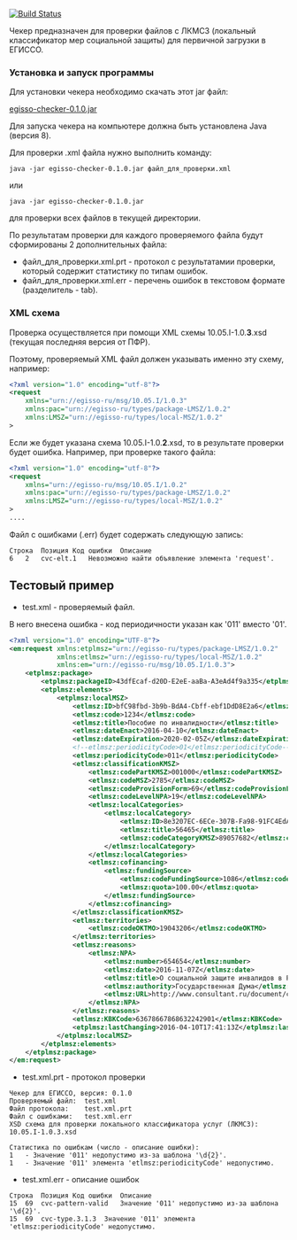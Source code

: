 [![Build Status](https://travis-ci.org/DevelopmentOnTheEdge/egisso-checker.svg?branch=master)](https://travis-ci.org/DevelopmentOnTheEdge/egisso-checker)

Чекер предназначен для проверки файлов с ЛКМСЗ (локальный классификатор мер социальной защиты) для первичной загрузки в ЕГИССО.

### Установка и запуск программы
Для установки чекера необходимо скачать этот jar файл:

[egisso-checker-0.1.0.jar](https://github.com/DevelopmentOnTheEdge/egisso-checker/releases/download/0.1.0/egisso-checker-0.1.0.jar)

Для запуска чекера на компьютере должна быть установлена Java (версия 8).

Для проверки .xml файла нужно выполнить команду:

`java -jar egisso-checker-0.1.0.jar файл_для_проверки.xml`

или

`java -jar egisso-checker-0.1.0.jar` 

для проверки всех файлов в текущей директории.

По результатам проверки для каждого проверяемого файла будут сформированы 2 дополнительных файла:
* файл\_для\_проверки.xml.prt - протокол с результатамии проверки, который содержит статистику по типам ошибок.
* файл\_для\_проверки.xml.err - перечень ошибок в текстовом формате (разделитель - tab).

### XML схема
Проверка осуществляется при помощи XML схемы 10.05.I-1.0.**3**.xsd (текущая последняя версия от ПФР).

Поэтому, проверяемый XML файл должен указывать именно эту схему, например:

````xml
<?xml version="1.0" encoding="utf-8"?>
<request
    xmlns="urn://egisso-ru/msg/10.05.I/1.0.3"
    xmlns:pac="urn://egisso-ru/types/package-LMSZ/1.0.2"
    xmlns:LMSZ="urn://egisso-ru/types/local-MSZ/1.0.2"
>
````

Если же будет указана схема 10.05.I-1.0.**2**.xsd, то в результате проверки будет ошибка.
Например, при проверке такого файла: 

````xml
<?xml version="1.0" encoding="utf-8"?>
<request
    xmlns="urn://egisso-ru/msg/10.05.I/1.0.2"
    xmlns:pac="urn://egisso-ru/types/package-LMSZ/1.0.2"
    xmlns:LMSZ="urn://egisso-ru/types/local-MSZ/1.0.2"
>
....
````

Файл с ошибками (.err) будет содержать следующую запись:
````
Строка  Позиция Код ошибки  Описание
6   2   cvc-elt.1   Невозможно найти объявление элемента 'request'.
````

## Тестовый пример

* test.xml - проверяемый файл. 

В него внесена ошибка - код периодичности указан как '011' вместо '01'.

````xml
<?xml version="1.0" encoding="UTF-8"?>
<em:request xmlns:etplmsz="urn://egisso-ru/types/package-LMSZ/1.0.2"
            xmlns:etlmsz="urn://egisso-ru/types/local-MSZ/1.0.2"
            xmlns:em="urn://egisso-ru/msg/10.05.I/1.0.3">
    <etplmsz:package>
        <etplmsz:packageID>43dfEcaf-d20D-E2eE-aaBa-A3eAd4f9a335</etplmsz:packageID>
        <etplmsz:elements>
            <etplmsz:localMSZ>
                <etlmsz:ID>bfC98fbd-3b9b-BdA4-Cbff-ebf1DdD8E2a6</etlmsz:ID>
                <etlmsz:code>1234</etlmsz:code>
                <etlmsz:title>Пособие по инвалидности</etlmsz:title>
                <etlmsz:dateEnact>2016-04-10</etlmsz:dateEnact>
                <etlmsz:dateExpiration>2020-02-05Z</etlmsz:dateExpiration>
                <!--etlmsz:periodicityCode>01</etlmsz:periodicityCode-->
                <etlmsz:periodicityCode>011</etlmsz:periodicityCode>
                <etlmsz:classificationKMSZ>
                    <etlmsz:codePartKMSZ>001000</etlmsz:codePartKMSZ>
                    <etlmsz:codeMSZ>2785</etlmsz:codeMSZ>
                    <etlmsz:codeProvisionForm>69</etlmsz:codeProvisionForm>
                    <etlmsz:codeLevelNPA>19</etlmsz:codeLevelNPA>
                    <etlmsz:localCategories>
                        <etlmsz:localCategory>
                            <etlmsz:ID>8e3207EC-6ECe-307B-Fa98-91FC4EdAbF53</etlmsz:ID>
                            <etlmsz:title>56465</etlmsz:title>
                            <etlmsz:codeCategoryKMSZ>89057682</etlmsz:codeCategoryKMSZ>
                        </etlmsz:localCategory>
                    </etlmsz:localCategories>
                    <etlmsz:cofinancing>
                        <etlmsz:fundingSource>
                            <etlmsz:codeFundingSource>1086</etlmsz:codeFundingSource>
                            <etlmsz:quota>100.00</etlmsz:quota>
                        </etlmsz:fundingSource>
                    </etlmsz:cofinancing>
                </etlmsz:classificationKMSZ>
                <etlmsz:territories>
                    <etlmsz:codeOKTMO>19043206</etlmsz:codeOKTMO>
                </etlmsz:territories>
                <etlmsz:reasons>
                    <etlmsz:NPA>
                        <etlmsz:number>654654</etlmsz:number>
                        <etlmsz:date>2016-11-07Z</etlmsz:date>
                        <etlmsz:title>О социальной защите инвалидов в Российской Федерации</etlmsz:title>
                        <etlmsz:authority>Государственная Дума</etlmsz:authority>
                        <etlmsz:URL>http://www.consultant.ru/document/cons_doc_LAW_8559/</etlmsz:URL>
                    </etlmsz:NPA>
                </etlmsz:reasons>
                <etlmsz:KBKCode>63678667868632242901</etlmsz:KBKCode>
                <etplmsz:lastChanging>2016-04-10T17:41:13Z</etplmsz:lastChanging>
            </etplmsz:localMSZ>
        </etplmsz:elements>
    </etplmsz:package>
</em:request>
````

* test.xml.prt - протокол проверки
````
Чекер для ЕГИССО, версия: 0.1.0
Проверяемый файл:  test.xml
Файл протокола:    test.xml.prt
Файл с ошибками:   test.xml.err
XSD схема для проверки локального классификатора услуг (ЛКМСЗ): 10.05.I-1.0.3.xsd

Статистика по ошибкам (число - описание ошибки):
1   - Значение '011' недопустимо из-за шаблона '\d{2}'.
1   - Значение '011' элемента 'etlmsz:periodicityCode' недопустимо.
````

* test.xml.err - описание ошибок
````
Строка  Позиция Код ошибки  Описание
15  69  cvc-pattern-valid   Значение '011' недопустимо из-за шаблона '\d{2}'.
15  69  cvc-type.3.1.3  Значение '011' элемента 'etlmsz:periodicityCode' недопустимо.
````
